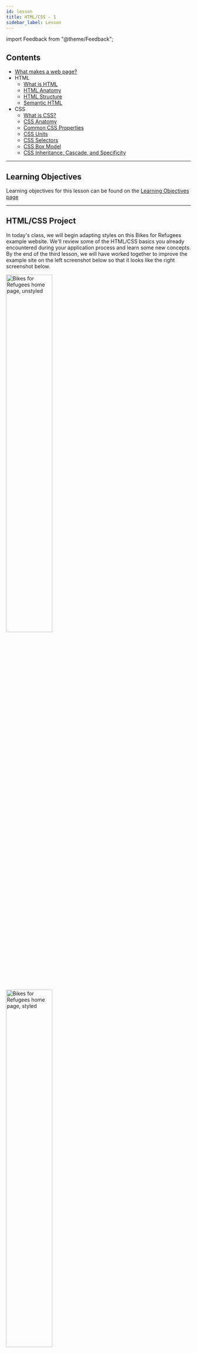 ```yaml
---
id: lesson
title: HTML/CSS - 1
sidebar_label: Lesson
---
```


import Feedback from "@theme/Feedback";

## Contents

- [What makes a web page?](#what-makes-a-web-page)
- HTML
  - [What is HTML](#what-is-html)
  - [HTML Anatomy](#html-anatomy)
  - [HTML Structure](#html-structure)
  - [Semantic HTML](#semantic-html)
- CSS
  - [What is CSS?](#what-is-css)
  - [CSS Anatomy](#css-anatomy)
  - [Common CSS Properties](#common-css-properties)
  - [CSS Units](#css-units)
  - [CSS Selectors](#css-selectors)
  - [CSS Box Model](#css-box-model)
  - [CSS Inheritance, Cascade, and Specificity](#css-inheritance-cascade-and-specificity)

---

## Learning Objectives

Learning objectives for this lesson can be found on the [Learning Objectives page](./learning-objectives.md)

---

## HTML/CSS Project

In today's class, we will begin adapting styles on this Bikes for Refugees example website.
We'll review some of the HTML/CSS basics you already encountered during your application process and learn some new concepts.
By the end of the third lesson, we will have worked together to improve the example site on the left screenshot below so that it looks like the right screenshot below.

<a href="../assets/screenshot-start.png" target="blank">
 <img src={require('!file-loader!../assets/screenshot-start.png').default} alt="Bikes for Refugees home page, unstyled" width="50%"/>
</a>
<a href="../assets/screenshot-complete.png" target="blank">
 <img src={require('!file-loader!../assets/screenshot-complete.png').default} alt="Bikes for Refugees home page, styled" width="50%"/>
</a>

The example website you'll begin working with is available on the Code Your Future [Bikes for Refugees repository](https://github.com/CodeYourFuture/bikes-for-refugees) on GitHub.
Fork the repository to your personal account and then clone the repository.

## What makes a web page?

<img src={require('!file-loader!../assets/webpage-parts.png').default}
  alt="Diagram showing that structure (HTML), presentation (CSS), and behaviour (JavaScript) are interlinked"/>

A web page consists of three programming languages: HTML, CSS, and JavaScript.
They define the structure (HTML), presentation (CSS), and behaviour (JavaScript) of the page.

> **Separation of Concerns:** In computer science, separation of concerns (SoC) is a design principle for separating a computer program into distinct sections, such that each section addresses a separate concern. ([Wikipedia](https://en.wikipedia.org/wiki/Separation_of_concerns))

> **Principles:** During the course, we will highlight principles that apply to the specific topic but also to Computer Science and Programming in general. It is important to understand these principles, terms and apply them to your thinking in general.

:::note Exercise (5 minutes)
In the Bikes for Refugees project, spend a few minutes exploring the `.html` and `.css` files.
Why don't we put everything in one file?
:::

## What is HTML?

HTML (HyperText Markup Language) is the language used to create documents that are displayed on web browsers.
It gives **structure** and **meaning** to content by using tags such as `<h1>` and `<p>` to describe headings and paragraphs of text. 

## HTML Anatomy

<img src={require('!file-loader!../assets/html-anatomy.png').default}
  alt="HTML code of an element with a p tag, class=text attribute, and 'Welcome to lesson 1' content"/>

An HTML element is made up of **tags**, **attributes**, and **content**.

- A **tag** is the HTML element name enclosed in angle brackets
  - `<p>` is the **opening tag**
  - `</p>` is the **closing tag**
- An **attribute** comes after the HTML element name within the angle brackets
  - `class="text"` is the **attribute**
  - `class` is the **attribute name**
  - `text` is the **attribute value**
- The **content** is the part of the code in between the opening and closing tags
  - `Welcome to lesson 1` is the **content**

:::note Exercise (1 minute)
All together, let's review the basic syntax in the following example.

Which parts are the elements, tags, attributes, and content?

```html
<article>
  <h1>Learning HTML</h1>
  <p>Get to know the HTML basics.</p>
  <a href="http://html5rocks.com">Read Article</a>
</article>
```
:::

## HTML Structure

Every HTML document has the same base structure, shown in the code example below.

```html
<!doctype html>
<html lang="en">

<head>
  <meta charset="UTF-8">
  <title>My web page</title>
</head>

<body>
  <article>
    <h1>Learning HTML</h1>
    <p>Get to know the HTML basics.</p>
    <a href="http://html5rocks.com">Read Article</a>
  </article>
</body>

</html>
```

The `html` element declares that it is an HTML document, and contains a `head` and `body` element.

- The `head` contains data about the web page, such as the name of the page (`My web page`) and the text encoding (`UTF-8`).
- The `body` contains the content which is shown in the browser.

HTML tags are arranged in a hierarchy. This is sometimes called **nesting** tags or creating an HTML **tree**. Between the opening `<article>` tag and the closing `</article>` tag there are three other tags. We call these **child** tags, because they have a parent-child relationship.

<img src={require('!file-loader!../assets/html-hierarchy.png').default}
  alt="Tree diagram showing an article tag with h1, p, and a tags as direct children"/>

:::note Exercise (5 minutes)
As a group, let's try to name all of the parent and child tags in the following example.

```html
<article>
  <h1>Learning HTML</h1>
  <p>
    <span class="author">Author:</span>
    <a href="http://codeyourfuture.io">Code Your Future</a>
  </p>
  <p>Get to know the HTML basics.</p>
  <a href="http://html5rocks.com">Read Article</a>
</article>
```
:::

## Semantic HTML

> Semantic HTML is the use of HTML markup to reinforce the semantics, or **meaning**, of the information in webpages and web applications rather than merely to define its presentation or look. [Wikipedia](https://en.wikipedia.org/wiki/Semantic_HTML)

When writing HTML code, we can use different tags to describe the content. Is it a navigation menu, a paragraph of text, or an article? By using the correct tag, we help search engines like Google or screen readers for the visually impaired understand the content better.

When possible, we should use semantic HTML instead of generic HTML like `<div>` and `<span>`.
The following four sections cover different types of semantic HTML we can use.

If you want to view all semantic HTML elements, visit the [MDN HTML elements reference page](https://developer.mozilla.org/en-US/docs/Web/HTML/Element).

:::tip
When creating a web page, we should always think about how to structure the content using semantic HTML **first**, then think about the styling afterwards.
:::

### Sectioning Content

HTML provides elements that allow us to semantically divide our page into sections.

<img src={require('!file-loader!../assets/webpage-structure.png').default}
  alt="Wireframe of a web page with <header> at the top, <main> at the middle, <footer> at the bottom, and <aside> at the right"/>

The image above shows a common layout of a web page.
We can use specific HTML elements for each of these sections.

- We can use a `<header>` tag for the header content
- We can use a `<footer>` tag for the footer content
- We can use a `<main>` tag for the main content of the page
- Sidebar content can go in an `<aside>` tag
- If there is a list of links, such as in the `<header>`, they can go in a `<nav>` tag

Additionally, we can use `<article>` and `<section>` to divide these sections into more sections.

:::tip
Use these sectioning HTML elements in every website you build.
This lets screen reader users jump to these sections of the website quickly.
:::

### Text Content

For text content, we can use the following elements.

- We can use `<h1>` to `<h6>` for **headings**
  - There should be only one `<h1>` element on the page, and we shouldn't skip levels
- We can use `<p>` for **paragraphs** of text
- We can use `<ul>` and `<ol>` for **lists**
  - `<ul>`, unordered list, shows as bullet points
  - `<ol>`, ordered list, shows as numeric points
- We can use `<em>` for **emphasis**
- We can use `<strong>` to indicate **importance**, seriousness or urgency

### Image Content

We can use `<img>` to display images on our page.

Every `<img>` element **must** have an `alt` attribute which describes the image.
This is important so that if the image does not load or if the user is using a screen reader, users can still understand the image content.

If the image is not important because it is only for decoration, we can provide an empty `alt` (`alt=""`) to indicate this.

```html
<!-- Image with a description -->
<img src="sleepy-cat.jpg" alt="A sleeping cat">

<!-- Image for decoration -->
<img src="decorative-image.jpg" alt="">
```

### Tabular Content

We can use `<table>` and its related tags to display tabular content.

Below is a table with a caption, along with the HTML code that creates it.

<table>
  <caption>Family member ages</caption>
  <thead>
    <tr>
      <th>Name</th>
      <th>Age</th>
    </tr>
  </thead>
  <tbody>
    <tr>
      <td>Kehinde</td>
      <td>25</td>
    </tr>
    <tr>
      <td>Chadwick</td>
      <td>27</td>
    </tr>
  </tbody>
</table>

```html
<table>
  <caption>Family member ages</caption>
  <thead>
    <tr>
      <th>Name</th>
      <th>Age</th>
    </tr>
  </thead>
  <tbody>
    <tr>
      <td>Kehinde</td>
      <td>29</td>
    </tr>
    <tr>
      <td>Chadwick</td>
      <td>27</td>
    </tr>
  </tbody>
</table>
```

:::note Exercise 1 (10 minutes)
_Paired Programming Challenge_

Work in pairs to determine where the following tags should be used instead in the Bike for Refugees `index.html` file.

- `<header>`
- `<footer>`
- `<main>`
- `<nav>`
- `<article>`
- `<aside>`

Who benefits when we write **semantic** HTML?
:::

:::note Exercise 2 (10 minutes)
_Paired Programming Exercise_

Work in pairs to determine what changes we should make to the code below to make it more semantic.

```html
<div>Pancake recipe</div>
<div src="pancakes-with-syrup.jpg"/>
<div>A quick and easy recipe to make pancakes!</div>
<div>Ingredients</div>
<div>
  <div>175g flour</div>
  <div>3 eggs</div>
  <div>450ml milk</div>
  <div>Sunflower oil</div>
</div>
<div>Method</div>
<div>
  <div>Add the flour, eggs, and milk to a bowl</div>
  <div>Whisk the mixture and set it aside for half an hour</div>
  <div>Heat a pan and add some sunflower oil</div>
  <div>Add some of the mix to the pan and cook for a few minutes</div>
  <div>Flip and cook the other side until done, then serve</div>
</div>
```
:::

:::note Exercise 3 (10 minutes)
_Solo exercise_

Create a table that contains your favourite food and where it comes from.
It should have two columns: the first column should contain the name of the dish, and the second column should contain the country of origin.
You can create the table on https://codepen.io/pen/ if you wish.
:::

## What is CSS?

CSS (Cascading Style Sheets) is the language used to modify the **style** of the HTML document.

## CSS Anatomy

<img src={require('!file-loader!../assets/css-anatomy.png').default}
  alt="CSS rule with an h1 selector, font-size:1.5rem; declaration, font-size property, and 1.5rem value"/>

A CSS rule is made up of **selectors**, **properties**, and **values**.

- A **selector** describes which HTML elements to style
  - `h1` is the **selector**
- A **property** is the specific style to apply
  - `font-size` is the **property**
- A **value** is the value for the property
  - `1.5rem` is the **value**
- A **declaration** is the combination of the property and value
  - `font-size: 1.5rem;` is the **declaration**
- A **rule** is the combination of the selector and its declarations
  - `h1 { font-size: 1.5rem; }` is the **rule**

:::note Exercise (1 minute)
All together, let's review the basic syntax in the following example.

Which parts are the rules, selectors, properties, values, and declarations?

```css
h1, h2, h3, h4, h5, h6, p {
  color: #333;
  margin-bottom: 2rem;
}

.box {
  border: 1px solid #333;
}
```
:::

## Common CSS properties

A typical web page contains text structured into headings and paragraphs.
We can use CSS to modify the styling of text.
Some common CSS properties are shown in the following example:

```css
body {
  font-family: Arial, serif;
  font-size: 1rem;
  font-weight: normal;
  line-height: 1.5;
  background-color: white;
  color: black;
}
```

:::note Exercise (5 minutes)
All together, let's review what each of the CSS properties in the previous code example does.
:::

## CSS Units

When we measure objects in real life we might use centimeters or inches.
CSS also uses measurement units like these.

There are two types of units: absolute and relative units.

- Absolute units are always the same size, even when the user zooms in on the browser.
- Relative units are based on the size of something else, such as the font size or viewport size.
  When the user zooms in the browser, elements using relative units will increase in size too.
  
The following table contains some of the most commonly used CSS units.

<table>
  <caption>Common CSS units</caption>
  <thead>
    <tr>
      <th>Unit</th>
      <th>Relative or absolute</th>
      <th>Description</th>
    </tr>
  </thead>
  <tbody>
    <tr>
      <td><code>rem</code></td>
      <td>Relative</td>
      <td>1rem is equal to the font size of the root element. If the root font size is 16px, then 1rem = 16px and 0.5rem = 8px</td>
    </tr>
    <tr>
      <td><code>em</code></td>
      <td>Relative</td>
      <td>1rem is equal to the font size of the parent element. If the parent font size is 16px, then 1rem = 16px and 0.5rem = 8px</td>
    </tr>
    <tr>
      <td><code>%</code></td>
      <td>Relative</td>
      <td>100% is equal to the full width or height of the parent element</td>
    </tr>
    <tr>
      <td><code>px</code></td>
      <td>Absolute</td>
      <td>1px is 1/96th of 1 inch</td>
    </tr>
  </tbody>
</table>

The following code example shows how these units are typically used.

```css
body {
  font-size: 16px;
}

h1 {
  font-size: 2rem;
}

h2 {
  font-size: 1.5rem;
}

.sidebar {
  padding: 1rem;
  width: 25%;
}
```

If you want to view all CSS units, visit the [MDN CSS values and units page](https://developer.mozilla.org/en-US/docs/Web/CSS/CSS_Values_and_Units#numeric_data_types).

:::tip
Some users who find it difficult to read small text will use the browser zoom to increase the content size. 
Since absolute units do not increase in size with browser zoom, we should use relative units whenever possible.
Therefore, we should **prefer** using `rem` and `%`, and **avoid** using `px`.
:::

:::note Exercise (5 minutes)
All together, let's review what each of the values in the previous code example mean.
:::

## CSS Selectors

CSS selectors enable us to select an HTML element to apply styles to.
There are several types of CSS selectors, which offer different ways to select HTML elements.
The common ones are shown in the following table.

<table>
  <caption>Common CSS selectors</caption>
  <thead>
    <tr>
      <th>Selector</th>
      <th>Example</th>
      <th>Description</th>
    </tr>
  </thead>
  <tbody>
    <tr>
      <td>Class selector</td>
      <td><code>.text &#123; &#125;</code></td>
      <td>Selects all HTML elements with class <code>class="text"</code></td>
    </tr>
    <tr>
      <td>Type selector</td>
      <td><code>p &#123; &#125;</code></td>
      <td>Selects all <code>p</code> HTML elements</td>
    </tr>
    <tr>
      <td>ID selector</td>
      <td><code>#text &#123; &#125;</code></td>
      <td>Selects all HTML elements with ID <code>id="text"</code></td>
    </tr>
    <tr>
      <td>Descendant combinator</td>
      <td><code>article p { }</code></td>
      <td>Selects all <code>p</code> HTML elements that are a descendant of an <code>article</code> element</td>
    </tr>
    <tr>
      <td>Child combinator</td>
      <td><code>article > p { }</code></td>
      <td>Selects all <code>p</code> HTML elements that are a direct child of an <code>article</code> element</td>
    </tr>
    <tr>
      <td>Pseudo-class selector</td>
      <td><code>p:hover &#123; &#125;</code></td>
      <td>Selects all <code>p</code> HTML elements that have a mouse hovering on them</td>
    </tr>
  </tbody>
</table>

If you want to view all CSS selectors, visit the [MDN CSS selectors page](https://developer.mozilla.org/en-US/docs/Learn/CSS/Building_blocks/Selectors#reference_table_of_selectors).

:::tip
Class selectors are the preferred way to style in many software teams.
They typically discourage using type, ID, and descendent/child combinators, as well as the `style` attribute.

When using a `:hover` pseudo-class selector, it is usually a good idea to also include `:focus` like in the following example so that both mouse **and** keyboard users are included.

```css
.btn:hover,
.btn:focus {
  background: #ef7f52;
}
```
:::

:::note Exercise 1 (10 minutes)
_Paired Programming Exercise_

In the Bikes for Refugees project, work in pairs to make the blue buttons on the page red (`#ce5f31`). The white button, which says "Volunteer", should remain white but the text should change to red.
:::

:::note Exercise 2 (10 minutes)
_Paired Programming Exercise_

In the Bikes for Refugees project, work in pairs and use the pseudo classes to make the background color of the red buttons change when in a "hover" or "focus" state. See if you can make the white "Volunteer" button change to a different background without effecting the red buttons.
:::

## CSS Box Model

In CSS, everything is a **box**. An image is a box. A link is a box. The following diagram shows what the box model looks like.

![Box Model. Source: MDN](https://mdn.mozillademos.org/files/13647/box-model-standard-small.png)

The **content** is the text or image and it has a **border**.
Inside the border there is space called **padding**, and outside the border there is space called **margin**.

We can modify these properties using CSS like in the following example.

```css
.content {
  border-width: 1px;
  border-style: solid;
  border-color: black;
  
  margin-top: 1rem;
  margin-right: 1rem;
  margin-bottom: 1rem;
  margin-left: 1rem;
  
  padding-top: 0.5rem;
  padding-right: 1rem;
  padding-bottom: 0.5rem;
  padding-left: 1rem;
}
```

Instead of typing out each property, we can use shorthand properties for border, margin, and padding so we can make the code more concise.

```css
.content {
  /* width | style | color */
  border: 1px solid black;

  /* Apply to all four sides */
  margin: 1rem;

  /* vertical | horizontal */
  padding: 0.5rem 1rem;
}
```

We can also modify the **width** and **height** of the content like in the following example.

```css
.square {
  height: 10rem;
  width: 10rem;
}
```

:::note Exercise 1 (10 minutes)
In the Bikes for Refugees project, work in pairs and use the `margin` and `padding` rules to spread your navigation links out a bit wider. There should be a small gap between them and enough padding so that the border is not too tight on the text.
:::

:::note Exercise 2 (10 minutes)
In the Bikes for Refugees project, you may have noticed that the border you added to the navigation links causes the links to jump around when you move your mouse over them. That's because the border is adding to the width of the box model, pushing the others to the side.

You can also set a transparent border, so that it takes up the space without showing a visible border.

```css
.navlink {
  border: 1px solid transparent;
}
```

Use a transparent border so that the width of each navigation menu item stays the same even when it is hovered or focused.
:::

### Block and Inline Boxes

We can think of CSS as having two types of boxes: **block** boxes and **inline** boxes.

- Block boxes take up the whole width of its container and stack on top of each other vertically.
- Inline boxes are only as wide as its content and flow next to each other horizontally.

The following image illustrates this visually.

<img src={require('!file-loader!../assets/css-block-inline-flow.png').default}
  alt="Diagram showing that block elements stack vertically and inline elements stack horizontally"/>

Block and inline boxes have a few more differences, which if you're not aware of can make it difficult to understand why inline elements are not being styled as expected.
The following table describes the differences between the two in more detail.

<table>
  <caption>Block versus inline boxes</caption>
  <thead>
    <tr>
      <th></th>
      <th>Block</th>
      <th>Inline</th>
    </tr>
  </thead>
  <tbody>
    <tr>
      <td>Does it start on a new line?</td>
      <td>Yes, block elements start on a new line</td>
      <td>No, inline elements continue on the same line</td>
    </tr>
    <tr>
      <td>Does it take up the full width?</td>
      <td>Yes, block elements extend to take up the full width</td>
      <td>No, inline elements are only as wide as its content</td>
    </tr>
    <tr>
      <td>How does <code>width</code> and <code>height</code> work?</td>
      <td>They work as expected for block elements</td>
      <td>They do not work for inline elements</td>
    </tr>
    <tr>
      <td>How does <code>padding</code>, <code>margin</code>, and <code>border</code> work?</td>
      <td>They work as expected for block elements, and push other boxes away</td>
      <td>
        Horizontal <code>padding</code>, <code>margin</code>, and <code>border</code> work as expected, and push other boxes away.
        Vertical <code>padding</code>, <code>margin</code>, and <code>border</code> work as expected but do not push other boxes away.
      </td>
    </tr>
  </tbody>
</table>

HTML elements are either block or inline elements.

Common block elements are:

- `h1` to `h6`
- `p`
- `ul`, `ol` and `li`
- `form`
- `table`
- `article` and `section`
- `div`

Common inline elements are:

- `a`
- `img`
- `button`
- `input`, `select` and `label`
- `span`

To change the type of box, we can use the `display` CSS property like in the following example.

```css
/* Change the inline `img` element into a block */
img {
  display: block;
}

/* Change the block `li` element into an inline */
li {
  display: inline;
}
```

If you want to view a list of all block and inline elements, visit the
[MDN block-level elements page](https://developer.mozilla.org/en-US/docs/Web/HTML/Block-level_elements#elements) and
[MDN inline-level elements page](https://developer.mozilla.org/en-US/docs/Web/HTML/Inline_elements#elements).

## CSS Inheritance, Cascade and Specificity

In CSS, you can write many rules including ones that conflict with one another.
How does CSS know when to apply rules and when to override them? 
It uses the concepts of **inheritance**, **cascade**, and **specificity** to figure it out.

### Inheritance

Inheritance is where a CSS property is inherited by child elements.
Some properties that are inherited are `font`, `color`, and `line-height`.
This means we can set the color of text for the `body` as `pink` and all its descendent elements will have pink text.

```css
/* All descendent elements of `body` will have pink text because of inheritance */
body {
  color: pink;
}
```

### Cascade

In CSS, the stylesheets cascade which means that the order of the CSS rules matter.
If we have two CSS rules that target the same element, then the one that comes last in the stylesheet is used.

```css
p {
  color: red;
}

/* Since this rule comes last, the `p` element will be blue and not red because of cascade */
p {
  color: blue;
}
```

### Specificity

Specificity is how CSS figures out which rule to use when different selectors are used for the same element.
Quite simply, a rule with an ID selector is typically chosen over one with a class selector, which is typically chosen over one with a type selector.

```css
/* An ID selector has the highest specificity of these three rules, so the paragraph is orange */
#paragraph {
  color: orange;
}

/* Even though this rule comes after, the paragraph is not yellow because the ID selector has higher specificity */
.paragraph {
  color: yellow;
}

/* Even though this rule comes after, the paragraph is not green because the ID selector has higher specificity */
p {
  color: green;
}
```

If you want to read more about inheritance, cascade and specificity, visit the [MDN Cascade and inheritance page](https://developer.mozilla.org/en-US/docs/Learn/CSS/Building_blocks/Cascade_and_inheritance).

## CSS Project

The [Zoo Project](https://github.com/CodeYourFuture/HTML-CSS-Challenges/tree/main/zoo-css-challenge)
is a CSS Project for you to complete using what you've learnt so far today.
Fork the repository to your personal account and then clone the repository.

:::note Exercise (60 minutes+)
Work in pairs to complete all the mistakes in the project and fix them.
:::

## Further Learning

If you want to learn about `box-sizing` and why the default is changed for many websites, read this [CSS Tricks article](https://css-tricks.com/international-box-sizing-awareness-day/).

## Coursework

Visit the [Coursework page](./homework) to view the coursework for this lesson.

## Feedback

Please spend two minutes reviewing this lesson to help us improve it for the future. This feedback will be shared with volunteers.

<Feedback module="HTML/CSS" week="Week 1" />
